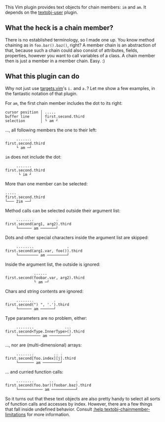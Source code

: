 This Vim plugin provides text objects for chain members: `im` and `am`. It
depends on the [textobj-user](https://github.com/kana/vim-textobj-user)
plugin.

## What the heck is a chain member?

There is no established terminology, so I made one up. You know method
chaining as in `foo.bar().baz()`, right? A member chain is an abstraction
of that, because such a chain could also consist of attributes, fields,
properties, however you want to call variables of a class. A chain member then
is just a member in a member chain. Easy. :)

## What this plugin can do

Why not just use [targets.vim](https://github.com/wellle/targets.vim)'s `i.` and `a.`?
Let me show a few examples, in the fantastic notation of that plugin.

For `am`, the first chain member includes the dot to its right:
```
cursor position │ .....
buffer line     │ first.second.third
selection       │ └ am ┘
```

..., all following members the one to their left:
```
     .......
first.second.third
     └ am ─┘
```

`im` does not include the dot:
```
     .......
first.second.third
      └ im ┘
```

More than one member can be selected:
```
.....
first.second.third
└─── 2im ──┘
```

Method calls can be selected outside their argument list:
```
     ........          .
first.second(arg1, arg2).third
     └────── am ───────┘
```

Dots and other special characters inside the argument list are skipped:
```
     ........               .
first.second(arg1.var, foo()).third
     └───────── am ─────────┘
```

Inside the argument list, the outside is ignored:
```
             ......
first.second(foobar.var, arg2).third
             └ am ─┘
```

Chars and string contents are ignored:
```
     ........         .
first.second(") ", '.').third
     └────── am ──────┘
```

Type parameters are no problem, either:
```
     ........              ...
first.second<Type.InnerType>().third
     └────────── am ─────────┘
```

..., nor are (multi-dimensional) arrays:
```
     ........         .. .
first.second[foo.index][j].third
     └─────── am ────────┘
```

... and curried function calls:
```
     ........       ..          .
first.second(foo.bar)(foobar.baz).third
     └─────────── am ───────────┘
```

So it turns out that these text objects are also pretty handy to select all
sorts of function calls and accesses by index. However, there are a few things
that fall inside undefined behavior. Consult [:help
textobj-chainmember-limitations](https://github.com/D4KU/vim-textobj-chainmember/blob/main/doc/textobj-chainmember.txt#L107)
for more information.
